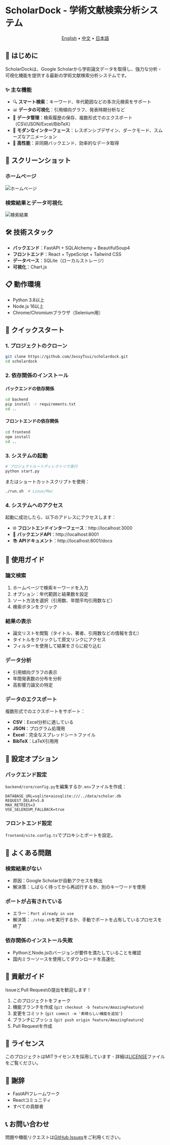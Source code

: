 # ScholarDock - 学術文献検索分析システム

<p align="center">
  <a href="README.md">English</a> •
  <a href="README_CN.md">中文</a> •
  <a href="README_JP.md">日本語</a>
</p>

## 📖 はじめに

ScholarDockは、Google Scholarから学術論文データを取得し、強力な分析・可視化機能を提供する最新の学術文献検索分析システムです。

### ✨ 主な機能

- 🔍 **スマート検索**：キーワード、年代範囲などの多次元検索をサポート
- 📊 **データの可視化**：引用傾向グラフ、発表時期分析など
- 💾 **データ管理**：検索履歴の保存、複数形式でのエクスポート（CSV/JSON/Excel/BibTeX）
- 🎨 **モダンなインターフェース**：レスポンシブデザイン、ダークモード、スムーズなアニメーション
- 🚀 **高性能**：非同期バックエンド、効率的なデータ取得

## 📸 スクリーンショット

### ホームページ
![ホームページ](docs/screenshots/homepage.png)

### 検索結果とデータ可視化
![検索結果](docs/screenshots/search_results.png)

## 🛠️ 技術スタック

- **バックエンド**：FastAPI + SQLAlchemy + BeautifulSoup4
- **フロントエンド**：React + TypeScript + Tailwind CSS
- **データベース**：SQLite（ローカルストレージ）
- **可視化**：Chart.js

## 📋 動作環境

- Python 3.8以上
- Node.js 16以上
- Chrome/Chromiumブラウザ（Selenium用）

## 🚀 クイックスタート

### 1. プロジェクトのクローン

```bash
git clone https://github.com/JessyTsui/scholardock.git
cd scholardock
```

### 2. 依存関係のインストール

#### バックエンドの依存関係
```bash
cd backend
pip install -r requirements.txt
cd ..
```

#### フロントエンドの依存関係
```bash
cd frontend
npm install
cd ..
```

### 3. システムの起動

```bash
# プロジェクトルートディレクトリで実行
python start.py
```

またはショートカットスクリプトを使用：
```bash
./run.sh  # Linux/Mac
```

### 4. システムへのアクセス

起動に成功したら、以下のアドレスにアクセスします：
- 🌐 **フロントエンドインターフェース**：http://localhost:3000
- 📡 **バックエンドAPI**：http://localhost:8001
- 📚 **APIドキュメント**：http://localhost:8001/docs

## 📖 使用ガイド

### 論文検索

1. ホームページで検索キーワードを入力
2. オプション：年代範囲と結果数を設定
3. ソート方法を選択（引用数、年間平均引用数など）
4. 検索ボタンをクリック

### 結果の表示

- 論文リストを閲覧（タイトル、著者、引用数などの情報を含む）
- タイトルをクリックして原文リンクにアクセス
- フィルターを使用して結果をさらに絞り込む

### データ分析

- 引用傾向グラフの表示
- 年間発表数の分布を分析
- 高影響力論文の特定

### データのエクスポート

複数形式でのエクスポートをサポート：
- **CSV**：Excel分析に適している
- **JSON**：プログラム処理用
- **Excel**：完全なスプレッドシートファイル
- **BibTeX**：LaTeX引用用

## 🔧 設定オプション

### バックエンド設定

`backend/core/config.py`を編集するか`.env`ファイルを作成：

```env
DATABASE_URL=sqlite+aiosqlite:///../data/scholar.db
REQUEST_DELAY=5.0
MAX_RETRIES=3
USE_SELENIUM_FALLBACK=true
```

### フロントエンド設定

`frontend/vite.config.ts`でプロキシとポートを設定。

## 🐛 よくある問題

### 検索結果がない

- 原因：Google Scholarが自動アクセスを検出
- 解決策：しばらく待ってから再試行するか、別のキーワードを使用

### ポートが占有されている

- エラー：`Port already in use`
- 解決策：`./stop.sh`を実行するか、手動でポートを占有しているプロセスを終了

### 依存関係のインストール失敗

- PythonとNode.jsのバージョンが要件を満たしていることを確認
- 国内ミラーソースを使用してダウンロードを高速化

## 🤝 貢献ガイド

IssueとPull Requestの提出を歓迎します！

1. このプロジェクトをフォーク
2. 機能ブランチを作成 (`git checkout -b feature/AmazingFeature`)
3. 変更をコミット (`git commit -m '素晴らしい機能を追加'`)
4. ブランチにプッシュ (`git push origin feature/AmazingFeature`)
5. Pull Requestを作成

## 📄 ライセンス

このプロジェクトはMITライセンスを採用しています - 詳細は[LICENSE](LICENSE)ファイルをご覧ください。

## 👏 謝辞

- FastAPIフレームワーク
- Reactコミュニティ
- すべての貢献者

## 📞 お問い合わせ

問題や機能リクエストは[GitHub Issues](https://github.com/JessyTsui/scholardock/issues)をご利用ください。
